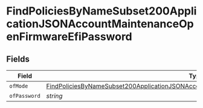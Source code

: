 # FindPoliciesByNameSubset200ApplicationJSONAccountMaintenanceOpenFirmwareEfiPassword


## Fields

| Field                                                                                                                                                                                                             | Type                                                                                                                                                                                                              | Required                                                                                                                                                                                                          | Description                                                                                                                                                                                                       |
| ----------------------------------------------------------------------------------------------------------------------------------------------------------------------------------------------------------------- | ----------------------------------------------------------------------------------------------------------------------------------------------------------------------------------------------------------------- | ----------------------------------------------------------------------------------------------------------------------------------------------------------------------------------------------------------------- | ----------------------------------------------------------------------------------------------------------------------------------------------------------------------------------------------------------------- |
| `ofMode`                                                                                                                                                                                                          | [FindPoliciesByNameSubset200ApplicationJSONAccountMaintenanceOpenFirmwareEfiPasswordOfMode](../../models/operations/findpoliciesbynamesubset200applicationjsonaccountmaintenanceopenfirmwareefipasswordofmode.md) | :heavy_minus_sign:                                                                                                                                                                                                | N/A                                                                                                                                                                                                               |
| `ofPassword`                                                                                                                                                                                                      | *string*                                                                                                                                                                                                          | :heavy_minus_sign:                                                                                                                                                                                                | N/A                                                                                                                                                                                                               |
